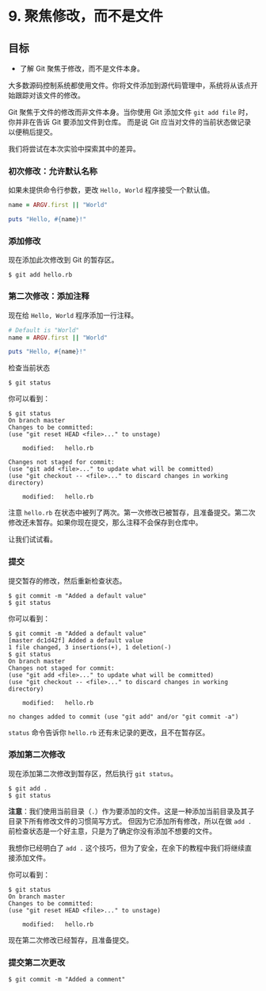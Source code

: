 # 9. 聚焦修改，而不是文件

## 目标

- 了解 Git 聚焦于修改，而不是文件本身。

大多数源码控制系统都使用文件。你将文件添加到源代码管理中，系统将从该点开始跟踪对该文件的修改。

Git 聚焦于文件的修改而非文件本身。当你使用 Git 添加文件 `git add file`
时，你并非在告诉 Git 要添加文件到仓库。 而是说 Git
应当对文件的当前状态做记录以便稍后提交。

我们将尝试在本次实验中探索其中的差异。

### 初次修改：允许默认名称

如果未提供命令行参数，更改 `Hello, World` 程序接受一个默认值。

``` ruby
name = ARGV.first || "World"

puts "Hello, #{name}!"
```

### 添加修改

现在添加此次修改到 Git 的暂存区。

``` shell
$ git add hello.rb
```

### 第二次修改：添加注释

现在给 `Hello, World` 程序添加一行注释。

``` ruby
# Default is "World"
name = ARGV.first || "World"

puts "Hello, #{name}!"
```

检查当前状态

``` shell
$ git status
```

你可以看到：

``` shell
$ git status
On branch master
Changes to be committed:
(use "git reset HEAD <file>..." to unstage)

    modified:   hello.rb

Changes not staged for commit:
(use "git add <file>..." to update what will be committed)
(use "git checkout -- <file>..." to discard changes in working directory)

    modified:   hello.rb
```

注意 `hello.rb`
在状态中被列了两次。第一次修改已被暂存，且准备提交。第二次修改还未暂存。如果你现在提交，那么注释不会保存到仓库中。

让我们试试看。

### 提交

提交暂存的修改，然后重新检查状态。

``` shell
$ git commit -m "Added a default value"
$ git status
```

你可以看到：

``` shell
$ git commit -m "Added a default value"
[master dc1d42f] Added a default value
1 file changed, 3 insertions(+), 1 deletion(-)
$ git status
On branch master
Changes not staged for commit:
(use "git add <file>..." to update what will be committed)
(use "git checkout -- <file>..." to discard changes in working directory)

    modified:   hello.rb

no changes added to commit (use "git add" and/or "git commit -a")
```

`status` 命令告诉你 `hello.rb` 还有未记录的更改，且不在暂存区。

### 添加第二次修改

现在添加第二次修改到暂存区，然后执行 `git status`。

``` shell
$ git add .
$ git status
```

**注意**：我们使用当前目录（`.`）作为要添加的文件。这是一种添加当前目录及其子目录下所有修改文件的习惯简写方式。
但因为它添加所有修改，所以在做 `add .`
前检查状态是一个好主意，只是为了确定你没有添加不想要的文件。

我想你已经明白了 `add .`
这个技巧，但为了安全，在余下的教程中我们将继续直接添加文件。

你可以看到：

``` shell
$ git status
On branch master
Changes to be committed:
(use "git reset HEAD <file>..." to unstage)

    modified:   hello.rb
```

现在第二次修改已经暂存，且准备提交。

### 提交第二次更改

``` shell
$ git commit -m "Added a comment"
```
